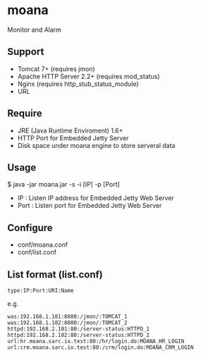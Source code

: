 # moana
Monitor and Alarm


## Support

  * Tomcat 7+ (requires jmon)
  * Apache HTTP Server 2.2+ (requires mod_status)
  * Nginx (requires http_stub_status_module)
  * URL


## Require

  * JRE (Java Runtime Enviroment) 1.6+ 
  * HTTP Port for Embedded Jetty Server
  * Disk space under moana engine to store serveral data 


## Usage

  $ java -jar moana.jar -s -i [IP] -p [Port]
  
  * IP : Listen IP address for Embedded Jetty Web Server
  * Port : Listen port for Embedded Jetty Web Server
  
  
## Configure

  * conf/moana.conf
  * conf/list.conf
 

## List format (list.conf)

    type:IP:Port:URI:Name

e.g. 

    was:192.168.1.101:8080:/jmon/:TOMCAT_1
    was:192.168.1.102:8080:/jmon/:TOMCAT_2
    httpd:192.168.2.101:80:/server-status:HTTPD_1
    httpd:192.168.2.102:80:/server-status:HTTPD_2
    url:hr.moana.sarc.io.test:80:/hr/login.do:MOANA_HR_LOGIN
    url:crm.moana.sarc.io.test:80:/crm/login.do:MOANA_CRM_LOGIN

